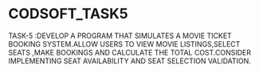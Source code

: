 # CODSOFT_TASK5
TASK-5 :DEVELOP A PROGRAM THAT SIMULATES A MOVIE TICKET BOOKING SYSTEM.ALLOW USERS TO VIEW MOVIE LISTINGS,SELECT SEATS ,MAKE BOOKINGS AND CALCULATE THE TOTAL COST.CONSIDER IMPLEMENTING SEAT AVAILABILITY AND SEAT SELECTION VALIDATION.
